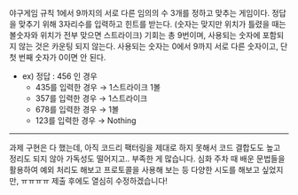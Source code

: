  야구게임 규칙
 1에서 9까지의 서로 다른 임의의 수 3개를 정하고 맞추는 게임이다.
 정답을 맞추기 위해 3자리수를 입력하고 힌트를 받는다. (숫자는 맞지만 위치가 틀렸을 때는 볼숫자와 위치가 전부 맞으면 스트라이크)
 기회는 총 9번이며, 사용되는 숫자에 포함되지 않는 것은 카운팅 되지 않는다.
 사용되는 숫자는 0에서 9까지 서로 다른 숫자이고, 단 첫 번째 숫자가 0이면 안 된다.
 - ex) 정답 : 456 인 경우
     - 435를 입력한 경우 → 1스트라이크 1볼
     - 357를 입력한 경우 → 1스트라이크
     - 678를 입력한 경우 → 1볼
     - 123를 입력한 경우 → Nothing

--------------------------------------------------------
과제 구현은 다 했는데, 아직 코드리 팩터링을 제대로 하지 못해서 코드 결합도도 높고 정리도 되지 않아 가독성도 떨어지고..
부족한 게 많습니다.
심화 주차 때 배운 문법들을 활용하여 예외 처리도 해보고 프로토콜을 사용해 보는 등 다양한 시도를 해보고 싶었지만,
ㅠㅠㅠㅠ 제출 후에도 열심히 수정하겠습니다!

